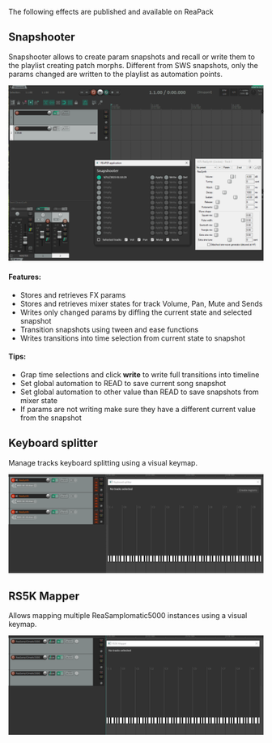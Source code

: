The following effects are published and available on ReaPack

## Snapshooter

Snapshooter allows to create param snapshots and recall or write them to the playlist creating patch morphs.
Different from SWS snapshots, only the params changed are written to the playlist as automation points.

![](doc/snapshooter.gif)

#### Features:
  * Stores and retrieves FX params
  * Stores and retrieves mixer states for track Volume, Pan, Mute and Sends
  * Writes only changed params by diffing the current state and selected snapshot
  * Transition snapshots using tween and ease functions
  * Writes transitions into time selection from current state to snapshot

#### Tips:

  * Grap time selections and click **write** to write full transitions into timeline
  * Set global automation to READ to save current song snapshot
  * Set global automation to other value than READ to save snapshots from mixer state
  * If params are not writing make sure they have a different current value from the snapshot

## Keyboard splitter

Manage tracks keyboard splitting using a visual keymap.

![](doc/keyboard-splitter.gif)

## RS5K Mapper

Allows mapping multiple ReaSamplomatic5000 instances using a visual keymap.

![](doc/rs5kmapper.gif)
